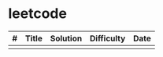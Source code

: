 # leetcode
| # | Title | Solution | Difficulty | Date |
| :---: | :---: | :---: | :---: | :---: |
| | | | | |
